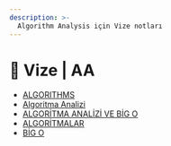 ```yaml
---
description: >-
  Algorithm Analysis için Vize notları
---
```


# 📅 Vize \| AA

<!--YPackage.YGitbookIntegration-tarafından-otomatik-oluşturulmuştur-->

- [ALGORITHMS](ALGORITHMS.pdf)
- [Algoritma Analizi](Algoritma%20Analizi.pdf)
- [ALGORİTMA ANALİZİ VE BİG O](ALGOR%C4%B0TMA%20ANAL%C4%B0Z%C4%B0%20VE%20B%C4%B0G%20O.pdf)
- [ALGORİTMALAR](ALGOR%C4%B0TMALAR.pdf)
- [BİG O](B%C4%B0G%20O.pdf)

<!--YPackage.YGitbookIntegration-tarafından-otomatik-oluşturulmuştur-->
